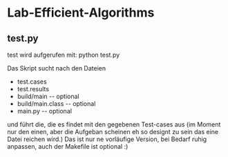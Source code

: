 # Lab-Efficient-Algorithms
## test.py
test wird aufgerufen mit:
python test.py <task-order>

Das Skript sucht nach den Dateien
  * test.cases
  * test.results
  * build/main          -- optional
  * build/main.class    -- optional
  * main.py             -- optional

und führt die, die es findet mit den gegebenen Test-cases aus (im Moment nur den einen, aber die Aufgeban scheinen eh so designt zu sein das eine Datei reichen wird.)
Das ist nur ne vorläufige Version, bei Bedarf ruhig anpassen, auch der Makefile ist optional :)
